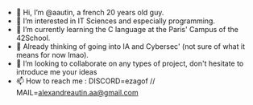- 👋 Hi, I’m @aautin, a french 20 years old guy.
- 👀 I’m interested in IT Sciences and especially programming.
- 🌱 I’m currently learning the C language at the Paris' Campus of the 42School.
- 🤔 Already thinking of going into IA and Cybersec' (not sure of what it means for now lmao).
- 💞️ I’m looking to collaborate on any types of project, don't hesitate to introduce me your ideas 
- 📫 How to reach me : DISCORD=ezagof // MAIL=alexandreautin.aa@gmail.com

<!---
Ezagof/Ezagof is a ✨ special ✨ repository because its `README.md` (this file) appears on your GitHub profile.
You can click the Preview link to take a look at your changes.
--->
